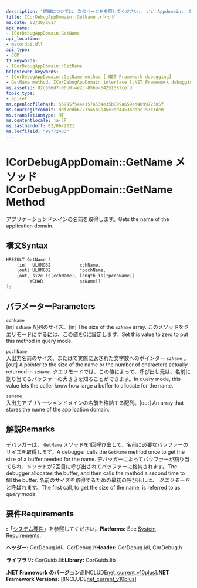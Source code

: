 ```yaml
---
description: '詳細については、次のページを参照してください:: いい Appdomain:: GetName メソッド'
title: ICorDebugAppDomain::GetName メソッド
ms.date: 03/30/2017
api_name:
- ICorDebugAppDomain.GetName
api_location:
- mscordbi.dll
api_type:
- COM
f1_keywords:
- ICorDebugAppDomain::GetName
helpviewer_keywords:
- ICorDebugAppDomain::GetName method [.NET Framework debugging]
- GetName method, ICorDebugAppDomain interface [.NET Framework debugging]
ms.assetid: 02c596d7-00b0-4e2c-856b-5425158fcefd
topic_type:
- apiref
ms.openlocfilehash: 56995f544e1576534e35b899a659ed409972305f
ms.sourcegitcommit: ddf7edb67715a5b9a45e3dd44536dabc153c1de0
ms.translationtype: MT
ms.contentlocale: ja-JP
ms.lasthandoff: 02/06/2021
ms.locfileid: "99772433"
---
```

# <a name="icordebugappdomaingetname-method"></a><span data-ttu-id="0a596-103">ICorDebugAppDomain::GetName メソッド</span><span class="sxs-lookup"><span data-stu-id="0a596-103">ICorDebugAppDomain::GetName Method</span></span>

<span data-ttu-id="0a596-104">アプリケーションドメインの名前を取得します。</span><span class="sxs-lookup"><span data-stu-id="0a596-104">Gets the name of the application domain.</span></span>  
  
## <a name="syntax"></a><span data-ttu-id="0a596-105">構文</span><span class="sxs-lookup"><span data-stu-id="0a596-105">Syntax</span></span>  
  
```cpp  
HRESULT GetName (  
    [in]  ULONG32           cchName,  
    [out] ULONG32           *pcchName,  
    [out, size_is(cchName), length_is(*pcchName)]
         WCHAR              szName[]  
);  
```  
  
## <a name="parameters"></a><span data-ttu-id="0a596-106">パラメーター</span><span class="sxs-lookup"><span data-stu-id="0a596-106">Parameters</span></span>  

 `cchName`  
 <span data-ttu-id="0a596-107">[in] `szName` 配列のサイズ。</span><span class="sxs-lookup"><span data-stu-id="0a596-107">[in] The size of the `szName` array.</span></span> <span data-ttu-id="0a596-108">このメソッドをクエリモードにするには、この値を0に設定します。</span><span class="sxs-lookup"><span data-stu-id="0a596-108">Set this value to zero to put this method in query mode.</span></span>  
  
 `pcchName`  
 <span data-ttu-id="0a596-109">入出力名前のサイズ、またはで実際に返された文字数へのポインター `szName` 。</span><span class="sxs-lookup"><span data-stu-id="0a596-109">[out] A pointer to the size of the name or the number of characters actually returned in `szName`.</span></span> <span data-ttu-id="0a596-110">クエリモードでは、この値によって、呼び出し元は、名前に割り当てるバッファーの大きさを知ることができます。</span><span class="sxs-lookup"><span data-stu-id="0a596-110">In query mode, this value lets the caller know how large a buffer to allocate for the name.</span></span>  
  
 `szName`  
 <span data-ttu-id="0a596-111">入出力アプリケーションドメインの名前を格納する配列。</span><span class="sxs-lookup"><span data-stu-id="0a596-111">[out] An array that stores the name of the application domain.</span></span>  
  
## <a name="remarks"></a><span data-ttu-id="0a596-112">解説</span><span class="sxs-lookup"><span data-stu-id="0a596-112">Remarks</span></span>  

 <span data-ttu-id="0a596-113">デバッガーは、 `GetName` メソッドを1回呼び出して、名前に必要なバッファーのサイズを取得します。</span><span class="sxs-lookup"><span data-stu-id="0a596-113">A debugger calls the `GetName` method once to get the size of a buffer needed for the name.</span></span> <span data-ttu-id="0a596-114">デバッガーによってバッファーが割り当てられ、メソッドが2回目に呼び出されてバッファーに格納されます。</span><span class="sxs-lookup"><span data-stu-id="0a596-114">The debugger allocates the buffer, and then calls the method a second time to fill the buffer.</span></span> <span data-ttu-id="0a596-115">名前のサイズを取得するための最初の呼び出しは、 *クエリモード* と呼ばれます。</span><span class="sxs-lookup"><span data-stu-id="0a596-115">The first call, to get the size of the name, is referred to as *query mode*.</span></span>  
  
## <a name="requirements"></a><span data-ttu-id="0a596-116">要件</span><span class="sxs-lookup"><span data-stu-id="0a596-116">Requirements</span></span>  

 <span data-ttu-id="0a596-117">**:**「[システム要件](../../get-started/system-requirements.md)」を参照してください。</span><span class="sxs-lookup"><span data-stu-id="0a596-117">**Platforms:** See [System Requirements](../../get-started/system-requirements.md).</span></span>  
  
 <span data-ttu-id="0a596-118">**ヘッダー:** CorDebug.idl、CorDebug.h</span><span class="sxs-lookup"><span data-stu-id="0a596-118">**Header:** CorDebug.idl, CorDebug.h</span></span>  
  
 <span data-ttu-id="0a596-119">**ライブラリ:** CorGuids.lib</span><span class="sxs-lookup"><span data-stu-id="0a596-119">**Library:** CorGuids.lib</span></span>  
  
 <span data-ttu-id="0a596-120">**.NET Framework のバージョン:**[!INCLUDE[net_current_v10plus](../../../../includes/net-current-v10plus-md.md)]</span><span class="sxs-lookup"><span data-stu-id="0a596-120">**.NET Framework Versions:** [!INCLUDE[net_current_v10plus](../../../../includes/net-current-v10plus-md.md)]</span></span>
